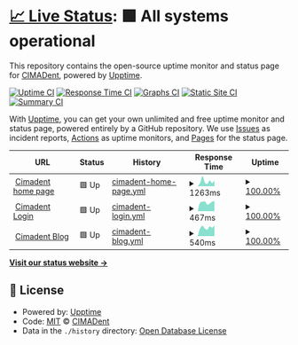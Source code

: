 # [📈 Live Status](https://CIMADent.github.io/upptime): <!--live status--> **🟩 All systems operational**

This repository contains the open-source uptime monitor and status page for [CIMADent](https://CIMADent.github.io/upptime), powered by [Upptime](https://github.com/upptime/upptime).

[![Uptime CI](https://github.com/CIMADent/upptime/workflows/Uptime%20CI/badge.svg)](https://github.com/CIMADent/upptime/actions?query=workflow%3A%22Uptime+CI%22)
[![Response Time CI](https://github.com/CIMADent/upptime/workflows/Response%20Time%20CI/badge.svg)](https://github.com/CIMADent/upptime/actions?query=workflow%3A%22Response+Time+CI%22)
[![Graphs CI](https://github.com/CIMADent/upptime/workflows/Graphs%20CI/badge.svg)](https://github.com/CIMADent/upptime/actions?query=workflow%3A%22Graphs+CI%22)
[![Static Site CI](https://github.com/CIMADent/upptime/workflows/Static%20Site%20CI/badge.svg)](https://github.com/CIMADent/upptime/actions?query=workflow%3A%22Static+Site+CI%22)
[![Summary CI](https://github.com/CIMADent/upptime/workflows/Summary%20CI/badge.svg)](https://github.com/CIMADent/upptime/actions?query=workflow%3A%22Summary+CI%22)

With [Upptime](https://upptime.js.org), you can get your own unlimited and free uptime monitor and status page, powered entirely by a GitHub repository. We use [Issues](https://github.com/CIMADent/upptime/issues) as incident reports, [Actions](https://github.com/CIMADent/upptime/actions) as uptime monitors, and [Pages](https://CIMADent.github.io/upptime) for the status page.

<!--start: status pages-->
<!-- This summary is generated by Upptime (https://github.com/upptime/upptime) -->
<!-- Do not edit this manually, your changes will be overwritten -->
<!-- prettier-ignore -->
| URL | Status | History | Response Time | Uptime |
| --- | ------ | ------- | ------------- | ------ |
| <img alt="" src="https://favicons.githubusercontent.com/www.cimadent.cl" height="13"> [Cimadent home page](https://www.cimadent.cl) | 🟩 Up | [cimadent-home-page.yml](https://github.com/CIMADent/upptime/commits/HEAD/history/cimadent-home-page.yml) | <details><summary><img alt="Response time graph" src="./graphs/cimadent-home-page/response-time-week.png" height="20"> 1263ms</summary><br><a href="https://CIMADent.github.io/upptime/history/cimadent-home-page"><img alt="Response time 1027" src="https://img.shields.io/endpoint?url=https%3A%2F%2Fraw.githubusercontent.com%2FCIMADent%2Fupptime%2FHEAD%2Fapi%2Fcimadent-home-page%2Fresponse-time.json"></a><br><a href="https://CIMADent.github.io/upptime/history/cimadent-home-page"><img alt="24-hour response time 1479" src="https://img.shields.io/endpoint?url=https%3A%2F%2Fraw.githubusercontent.com%2FCIMADent%2Fupptime%2FHEAD%2Fapi%2Fcimadent-home-page%2Fresponse-time-day.json"></a><br><a href="https://CIMADent.github.io/upptime/history/cimadent-home-page"><img alt="7-day response time 1263" src="https://img.shields.io/endpoint?url=https%3A%2F%2Fraw.githubusercontent.com%2FCIMADent%2Fupptime%2FHEAD%2Fapi%2Fcimadent-home-page%2Fresponse-time-week.json"></a><br><a href="https://CIMADent.github.io/upptime/history/cimadent-home-page"><img alt="30-day response time 1027" src="https://img.shields.io/endpoint?url=https%3A%2F%2Fraw.githubusercontent.com%2FCIMADent%2Fupptime%2FHEAD%2Fapi%2Fcimadent-home-page%2Fresponse-time-month.json"></a><br><a href="https://CIMADent.github.io/upptime/history/cimadent-home-page"><img alt="1-year response time 1027" src="https://img.shields.io/endpoint?url=https%3A%2F%2Fraw.githubusercontent.com%2FCIMADent%2Fupptime%2FHEAD%2Fapi%2Fcimadent-home-page%2Fresponse-time-year.json"></a></details> | <details><summary><a href="https://CIMADent.github.io/upptime/history/cimadent-home-page">100.00%</a></summary><a href="https://CIMADent.github.io/upptime/history/cimadent-home-page"><img alt="All-time uptime 100.00%" src="https://img.shields.io/endpoint?url=https%3A%2F%2Fraw.githubusercontent.com%2FCIMADent%2Fupptime%2FHEAD%2Fapi%2Fcimadent-home-page%2Fuptime.json"></a><br><a href="https://CIMADent.github.io/upptime/history/cimadent-home-page"><img alt="24-hour uptime 100.00%" src="https://img.shields.io/endpoint?url=https%3A%2F%2Fraw.githubusercontent.com%2FCIMADent%2Fupptime%2FHEAD%2Fapi%2Fcimadent-home-page%2Fuptime-day.json"></a><br><a href="https://CIMADent.github.io/upptime/history/cimadent-home-page"><img alt="7-day uptime 100.00%" src="https://img.shields.io/endpoint?url=https%3A%2F%2Fraw.githubusercontent.com%2FCIMADent%2Fupptime%2FHEAD%2Fapi%2Fcimadent-home-page%2Fuptime-week.json"></a><br><a href="https://CIMADent.github.io/upptime/history/cimadent-home-page"><img alt="30-day uptime 100.00%" src="https://img.shields.io/endpoint?url=https%3A%2F%2Fraw.githubusercontent.com%2FCIMADent%2Fupptime%2FHEAD%2Fapi%2Fcimadent-home-page%2Fuptime-month.json"></a><br><a href="https://CIMADent.github.io/upptime/history/cimadent-home-page"><img alt="1-year uptime 100.00%" src="https://img.shields.io/endpoint?url=https%3A%2F%2Fraw.githubusercontent.com%2FCIMADent%2Fupptime%2FHEAD%2Fapi%2Fcimadent-home-page%2Fuptime-year.json"></a></details>
| <img alt="" src="https://favicons.githubusercontent.com/app.cimadent.cl" height="13"> [Cimadent Login](https://app.cimadent.cl) | 🟩 Up | [cimadent-login.yml](https://github.com/CIMADent/upptime/commits/HEAD/history/cimadent-login.yml) | <details><summary><img alt="Response time graph" src="./graphs/cimadent-login/response-time-week.png" height="20"> 467ms</summary><br><a href="https://CIMADent.github.io/upptime/history/cimadent-login"><img alt="Response time 377" src="https://img.shields.io/endpoint?url=https%3A%2F%2Fraw.githubusercontent.com%2FCIMADent%2Fupptime%2FHEAD%2Fapi%2Fcimadent-login%2Fresponse-time.json"></a><br><a href="https://CIMADent.github.io/upptime/history/cimadent-login"><img alt="24-hour response time 537" src="https://img.shields.io/endpoint?url=https%3A%2F%2Fraw.githubusercontent.com%2FCIMADent%2Fupptime%2FHEAD%2Fapi%2Fcimadent-login%2Fresponse-time-day.json"></a><br><a href="https://CIMADent.github.io/upptime/history/cimadent-login"><img alt="7-day response time 467" src="https://img.shields.io/endpoint?url=https%3A%2F%2Fraw.githubusercontent.com%2FCIMADent%2Fupptime%2FHEAD%2Fapi%2Fcimadent-login%2Fresponse-time-week.json"></a><br><a href="https://CIMADent.github.io/upptime/history/cimadent-login"><img alt="30-day response time 377" src="https://img.shields.io/endpoint?url=https%3A%2F%2Fraw.githubusercontent.com%2FCIMADent%2Fupptime%2FHEAD%2Fapi%2Fcimadent-login%2Fresponse-time-month.json"></a><br><a href="https://CIMADent.github.io/upptime/history/cimadent-login"><img alt="1-year response time 377" src="https://img.shields.io/endpoint?url=https%3A%2F%2Fraw.githubusercontent.com%2FCIMADent%2Fupptime%2FHEAD%2Fapi%2Fcimadent-login%2Fresponse-time-year.json"></a></details> | <details><summary><a href="https://CIMADent.github.io/upptime/history/cimadent-login">100.00%</a></summary><a href="https://CIMADent.github.io/upptime/history/cimadent-login"><img alt="All-time uptime 100.00%" src="https://img.shields.io/endpoint?url=https%3A%2F%2Fraw.githubusercontent.com%2FCIMADent%2Fupptime%2FHEAD%2Fapi%2Fcimadent-login%2Fuptime.json"></a><br><a href="https://CIMADent.github.io/upptime/history/cimadent-login"><img alt="24-hour uptime 100.00%" src="https://img.shields.io/endpoint?url=https%3A%2F%2Fraw.githubusercontent.com%2FCIMADent%2Fupptime%2FHEAD%2Fapi%2Fcimadent-login%2Fuptime-day.json"></a><br><a href="https://CIMADent.github.io/upptime/history/cimadent-login"><img alt="7-day uptime 100.00%" src="https://img.shields.io/endpoint?url=https%3A%2F%2Fraw.githubusercontent.com%2FCIMADent%2Fupptime%2FHEAD%2Fapi%2Fcimadent-login%2Fuptime-week.json"></a><br><a href="https://CIMADent.github.io/upptime/history/cimadent-login"><img alt="30-day uptime 100.00%" src="https://img.shields.io/endpoint?url=https%3A%2F%2Fraw.githubusercontent.com%2FCIMADent%2Fupptime%2FHEAD%2Fapi%2Fcimadent-login%2Fuptime-month.json"></a><br><a href="https://CIMADent.github.io/upptime/history/cimadent-login"><img alt="1-year uptime 100.00%" src="https://img.shields.io/endpoint?url=https%3A%2F%2Fraw.githubusercontent.com%2FCIMADent%2Fupptime%2FHEAD%2Fapi%2Fcimadent-login%2Fuptime-year.json"></a></details>
| <img alt="" src="https://favicons.githubusercontent.com/blog.cimadent.cl" height="13"> [Cimadent Blog](https://blog.cimadent.cl) | 🟩 Up | [cimadent-blog.yml](https://github.com/CIMADent/upptime/commits/HEAD/history/cimadent-blog.yml) | <details><summary><img alt="Response time graph" src="./graphs/cimadent-blog/response-time-week.png" height="20"> 540ms</summary><br><a href="https://CIMADent.github.io/upptime/history/cimadent-blog"><img alt="Response time 531" src="https://img.shields.io/endpoint?url=https%3A%2F%2Fraw.githubusercontent.com%2FCIMADent%2Fupptime%2FHEAD%2Fapi%2Fcimadent-blog%2Fresponse-time.json"></a><br><a href="https://CIMADent.github.io/upptime/history/cimadent-blog"><img alt="24-hour response time 653" src="https://img.shields.io/endpoint?url=https%3A%2F%2Fraw.githubusercontent.com%2FCIMADent%2Fupptime%2FHEAD%2Fapi%2Fcimadent-blog%2Fresponse-time-day.json"></a><br><a href="https://CIMADent.github.io/upptime/history/cimadent-blog"><img alt="7-day response time 540" src="https://img.shields.io/endpoint?url=https%3A%2F%2Fraw.githubusercontent.com%2FCIMADent%2Fupptime%2FHEAD%2Fapi%2Fcimadent-blog%2Fresponse-time-week.json"></a><br><a href="https://CIMADent.github.io/upptime/history/cimadent-blog"><img alt="30-day response time 531" src="https://img.shields.io/endpoint?url=https%3A%2F%2Fraw.githubusercontent.com%2FCIMADent%2Fupptime%2FHEAD%2Fapi%2Fcimadent-blog%2Fresponse-time-month.json"></a><br><a href="https://CIMADent.github.io/upptime/history/cimadent-blog"><img alt="1-year response time 531" src="https://img.shields.io/endpoint?url=https%3A%2F%2Fraw.githubusercontent.com%2FCIMADent%2Fupptime%2FHEAD%2Fapi%2Fcimadent-blog%2Fresponse-time-year.json"></a></details> | <details><summary><a href="https://CIMADent.github.io/upptime/history/cimadent-blog">100.00%</a></summary><a href="https://CIMADent.github.io/upptime/history/cimadent-blog"><img alt="All-time uptime 100.00%" src="https://img.shields.io/endpoint?url=https%3A%2F%2Fraw.githubusercontent.com%2FCIMADent%2Fupptime%2FHEAD%2Fapi%2Fcimadent-blog%2Fuptime.json"></a><br><a href="https://CIMADent.github.io/upptime/history/cimadent-blog"><img alt="24-hour uptime 100.00%" src="https://img.shields.io/endpoint?url=https%3A%2F%2Fraw.githubusercontent.com%2FCIMADent%2Fupptime%2FHEAD%2Fapi%2Fcimadent-blog%2Fuptime-day.json"></a><br><a href="https://CIMADent.github.io/upptime/history/cimadent-blog"><img alt="7-day uptime 100.00%" src="https://img.shields.io/endpoint?url=https%3A%2F%2Fraw.githubusercontent.com%2FCIMADent%2Fupptime%2FHEAD%2Fapi%2Fcimadent-blog%2Fuptime-week.json"></a><br><a href="https://CIMADent.github.io/upptime/history/cimadent-blog"><img alt="30-day uptime 100.00%" src="https://img.shields.io/endpoint?url=https%3A%2F%2Fraw.githubusercontent.com%2FCIMADent%2Fupptime%2FHEAD%2Fapi%2Fcimadent-blog%2Fuptime-month.json"></a><br><a href="https://CIMADent.github.io/upptime/history/cimadent-blog"><img alt="1-year uptime 100.00%" src="https://img.shields.io/endpoint?url=https%3A%2F%2Fraw.githubusercontent.com%2FCIMADent%2Fupptime%2FHEAD%2Fapi%2Fcimadent-blog%2Fuptime-year.json"></a></details>

<!--end: status pages-->

[**Visit our status website →**](https://CIMADent.github.io/upptime)

## 📄 License

- Powered by: [Upptime](https://github.com/upptime/upptime)
- Code: [MIT](./LICENSE) © [CIMADent](https://CIMADent.github.io/upptime)
- Data in the `./history` directory: [Open Database License](https://opendatacommons.org/licenses/odbl/1-0/)
